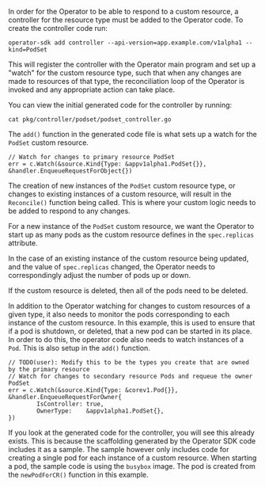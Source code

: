 In order for the Operator to be able to respond to a custom resource, a controller for the resource type must be added to the Operator code. To create the controller code run:

```execute
operator-sdk add controller --api-version=app.example.com/v1alpha1 --kind=PodSet
```

This will register the controller with the Operator main program and set up a "watch" for the custom resource type, such that when any changes are made to resources of that type, the reconciliation loop of the Operator is invoked and any appropriate action can take place.

You can view the initial generated code for the controller by running:

```execute
cat pkg/controller/podset/podset_controller.go
```

The `add()` function in the generated code file is what sets up a watch for the `PodSet` custom resource.

```
// Watch for changes to primary resource PodSet
err = c.Watch(&source.Kind{Type: &appv1alpha1.PodSet{}}, &handler.EnqueueRequestForObject{})
```

The creation of new instances of the `PodSet` custom resource type, or changes to existing instances of a custom resource, will result in the `Reconcile()` function being called. This is where your custom logic needs to be added to respond to any changes.

For a new instance of the `PodSet` custom resource, we want the Operator to start up as many pods as the custom resource defines in the `spec.replicas` attribute.

In the case of an existing instance of the custom resource being updated, and the value of `spec.replicas` changed, the Operator needs to correspondingly adjust the number of pods up or down.

If the custom resource is deleted, then all of the pods need to be deleted.

In addition to the Operator watching for changes to custom resources of a given type, it also needs to monitor the pods corresponding to each instance of the custom resource. In this example, this is used to ensure that if a pod is shutdown, or deleted, that a new pod can be started in its place. In order to do this, the operator code also needs to watch instances of a `Pod`. This is also setup in the `add()` function.

```
// TODO(user): Modify this to be the types you create that are owned by the primary resource
// Watch for changes to secondary resource Pods and requeue the owner PodSet
err = c.Watch(&source.Kind{Type: &corev1.Pod{}}, &handler.EnqueueRequestForOwner{
        IsController: true,
        OwnerType:    &appv1alpha1.PodSet{},
})
```

If you look at the generated code for the controller, you will see this already exists. This is because the scaffolding generated by the Operator SDK code includes it as a sample. The sample however only includes code for creating a single pod for each instance of a custom resource. When starting a pod, the sample code is using the `busybox` image. The pod is created from the `newPodForCR()` function in this example.
